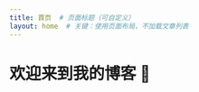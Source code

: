 ```yaml
---
title: 首页  # 页面标题（可自定义）
layout: home  # 关键：使用页面布局，不加载文章列表
---
```


<!-- 以下为自定义首页内容，可添加欢迎语、图片等 -->
# 欢迎来到我的博客 🌟
